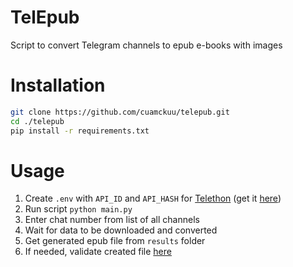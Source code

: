# TelEpub

Script to convert Telegram channels to epub e-books with images

# Installation

```bash
git clone https://github.com/cuamckuu/telepub.git
cd ./telepub
pip install -r requirements.txt
```

# Usage

1. Create `.env` with `API_ID` and `API_HASH` for [Telethon](https://github.com/LonamiWebs/Telethon) (get it [here](https://my.telegram.org))
2. Run script `python main.py`
3. Enter chat number from list of all channels
4. Wait for data to be downloaded and converted
5. Get generated epub file from `results` folder
6. If needed, validate created file [here](https://draft2digital.com/book/epubcheck/upload)

